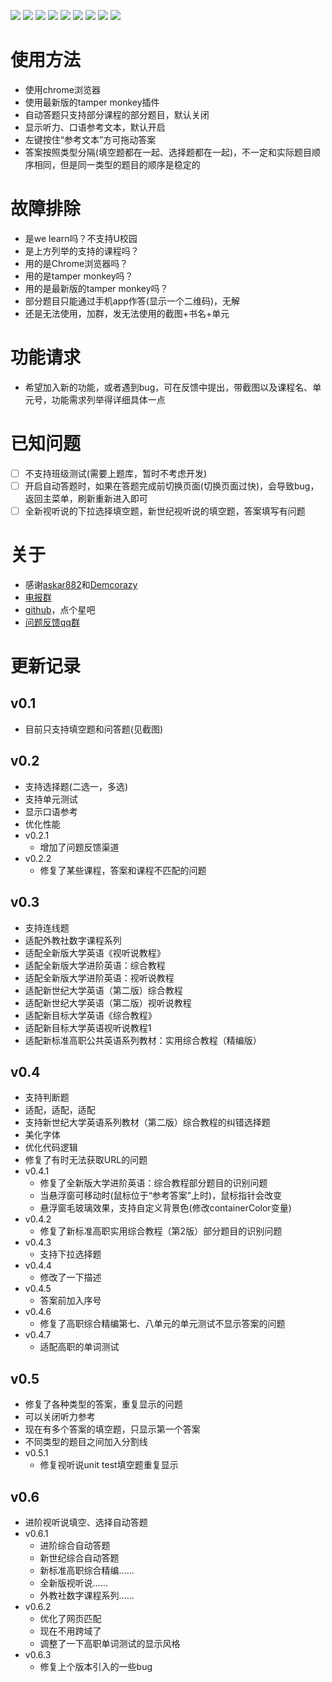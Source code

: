![](https://img.shields.io/badge/外教社数字课程系列-支持-brightgreen.svg)
![](https://img.shields.io/badge/全新版大学英语《视听说教程》-支持-brightgreen.svg)
![](https://img.shields.io/badge/全新版大学进阶英语：综合教程-支持-brightgreen.svg)
![](https://img.shields.io/badge/全新版大学进阶英语：视听说教程-支持-brightgreen.svg)
![](https://img.shields.io/badge/新世纪大学英语（第二版）综合教程-支持-brightgreen.svg)
![](https://img.shields.io/badge/新世纪大学英语（第二版）视听说教程-支持-brightgreen.svg)
![](https://img.shields.io/badge/新目标大学英语视听说教程-支持-brightgreen.svg)
![](https://img.shields.io/badge/新目标大学英语《综合教程》-支持-brightgreen.svg)
![](https://img.shields.io/badge/新标准高职公共英语系列教材：实用综合教程（精编版）-支持-brightgreen.svg)

# 使用方法
- 使用chrome浏览器
- 使用最新版的tamper monkey插件
- 自动答题只支持部分课程的部分题目，默认关闭
- 显示听力、口语参考文本，默认开启
- 左键按住“参考文本”方可拖动答案
- 答案按照类型分隔(填空题都在一起、选择题都在一起)，不一定和实际题目顺序相同，但是同一类型的题目的顺序是稳定的

# 故障排除
- 是we learn吗？不支持U校园
- 是上方列举的支持的课程吗？
- 用的是Chrome浏览器吗？
- 用的是tamper monkey吗？
- 用的是最新版的tamper monkey吗？
- 部分题目只能通过手机app作答(显示一个二维码)，无解
- 还是无法使用，加群，发无法使用的截图+书名+单元

# 功能请求
  - 希望加入新的功能，或者遇到bug，可在反馈中提出，带截图以及课程名、单元号，功能需求列举得详细具体一点

# 已知问题
- [ ] 不支持班级测试(需要上题库，暂时不考虑开发)
- [ ] 开启自动答题时，如果在答题完成前切换页面(切换页面过快)，会导致bug，返回主菜单，刷新重新进入即可
- [ ] 全新视听说的下拉选择填空题，新世纪视听说的填空题，答案填写有问题

# 关于
- 感谢[askar882](https://greasyfork.org/zh-CN/users/291023-askar882)和[Demcorazy](https://greasyfork.org/zh-CN/scripts/397203)
- [电报群](https://t.me/joinchat/NCvpthynViq6NeYkbHW0DA)
- [github](https://github.com/EdIfiMr/rookie/blob/master/welearn.js)，点个星吧
- [问题反馈qq群](https://jq.qq.com/?_wv=1027&k=5AyCT4l)

# 更新记录

## v0.1
- 目前只支持填空题和问答题(见截图)
  
## v0.2
- 支持选择题(二选一，多选)
- 支持单元测试
- 显示口语参考
- 优化性能
- v0.2.1
  - 增加了问题反馈渠道
- v0.2.2
  - 修复了某些课程，答案和课程不匹配的问题
  
## v0.3
- 支持连线题
- 适配外教社数字课程系列
- 适配全新版大学英语《视听说教程》
- 适配全新版大学进阶英语：综合教程
- 适配全新版大学进阶英语：视听说教程
- 适配新世纪大学英语（第二版）综合教程
- 适配新世纪大学英语（第二版）视听说教程
- 适配新目标大学英语《综合教程》
- 适配新目标大学英语视听说教程1
- 适配新标准高职公共英语系列教材：实用综合教程（精编版）
  
## v0.4
- 支持判断题
- 适配，适配，适配
- 支持新世纪大学英语系列教材（第二版）综合教程的纠错选择题
- 美化字体
- 优化代码逻辑
- 修复了有时无法获取URL的问题
- v0.4.1
  - 修复了全新版大学进阶英语：综合教程部分题目的识别问题
  - 当悬浮窗可移动时(鼠标位于“参考答案”上时)，鼠标指针会改变
  - 悬浮窗毛玻璃效果，支持自定义背景色(修改containerColor变量)
- v0.4.2
  - 修复了新标准高职实用综合教程（第2版）部分题目的识别问题
- v0.4.3
  - 支持下拉选择题
- v0.4.4
  - 修改了一下描述
- v0.4.5
  - 答案前加入序号
- v0.4.6
  - 修复了高职综合精编第七、八单元的单元测试不显示答案的问题
- v0.4.7
  - 适配高职的单词测试
  
## v0.5
- 修复了各种类型的答案，重复显示的问题
- 可以关闭听力参考
- 现在有多个答案的填空题，只显示第一个答案
- 不同类型的题目之间加入分割线
- v0.5.1
  - 修复视听说unit test填空题重复显示
  
## v0.6
- 进阶视听说填空、选择自动答题
- v0.6.1
  - 进阶综合自动答题
  - 新世纪综合自动答题
  - 新标准高职综合精编……
  - 全新版视听说……
  - 外教社数字课程系列……
- v0.6.2
  - 优化了网页匹配
  - 现在不用跨域了
  - 调整了一下高职单词测试的显示风格
- v0.6.3
  - 修复上个版本引入的一些bug
